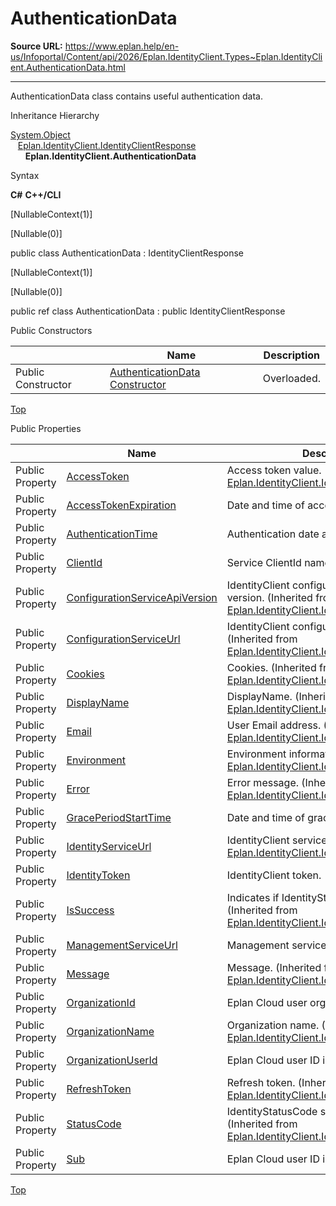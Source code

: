 # AuthenticationData

**Source URL:** https://www.eplan.help/en-us/Infoportal/Content/api/2026/Eplan.IdentityClient.Types~Eplan.IdentityClient.AuthenticationData.html

---

AuthenticationData class contains useful authentication data.

Inheritance Hierarchy

[System.Object](#)  
   [Eplan.IdentityClient.IdentityClientResponse](Eplan.IdentityClient.Types~Eplan.IdentityClient.IdentityClientResponse.html)  
      **Eplan.IdentityClient.AuthenticationData**

Syntax

**C#**
**C++/CLI**


[NullableContext(1)]

[Nullable(0)]

public class AuthenticationData : IdentityClientResponse

[NullableContext(1)]

[Nullable(0)]

public ref class AuthenticationData : public IdentityClientResponse

Public Constructors

|  | Name | Description |
| --- | --- | --- |
| Public Constructor | [AuthenticationData Constructor](Eplan.IdentityClient.Types~Eplan.IdentityClient.AuthenticationData~_ctor.html) | Overloaded. |

[Top](#top)

Public Properties

|  | Name | Description |
| --- | --- | --- |
| Public Property | [AccessToken](Eplan.IdentityClient.Types~Eplan.IdentityClient.IdentityClientResponse~AccessToken.html) | Access token value. (Inherited from [Eplan.IdentityClient.IdentityClientResponse](Eplan.IdentityClient.Types~Eplan.IdentityClient.IdentityClientResponse.html)) |
| Public Property | [AccessTokenExpiration](Eplan.IdentityClient.Types~Eplan.IdentityClient.AuthenticationData~AccessTokenExpiration.html) | Date and time of access token expiration. |
| Public Property | [AuthenticationTime](Eplan.IdentityClient.Types~Eplan.IdentityClient.AuthenticationData~AuthenticationTime.html) | Authentication date and time. |
| Public Property | [ClientId](Eplan.IdentityClient.Types~Eplan.IdentityClient.AuthenticationData~ClientId.html) | Service ClientId name. |
| Public Property | [ConfigurationServiceApiVersion](Eplan.IdentityClient.Types~Eplan.IdentityClient.IdentityClientResponse~ConfigurationServiceApiVersion.html) | IdentityClient configuration service API version. (Inherited from [Eplan.IdentityClient.IdentityClientResponse](Eplan.IdentityClient.Types~Eplan.IdentityClient.IdentityClientResponse.html)) |
| Public Property | [ConfigurationServiceUrl](Eplan.IdentityClient.Types~Eplan.IdentityClient.IdentityClientResponse~ConfigurationServiceUrl.html) | IdentityClient configuration service URL. (Inherited from [Eplan.IdentityClient.IdentityClientResponse](Eplan.IdentityClient.Types~Eplan.IdentityClient.IdentityClientResponse.html)) |
| Public Property | [Cookies](Eplan.IdentityClient.Types~Eplan.IdentityClient.IdentityClientResponse~Cookies.html) | Cookies. (Inherited from [Eplan.IdentityClient.IdentityClientResponse](Eplan.IdentityClient.Types~Eplan.IdentityClient.IdentityClientResponse.html)) |
| Public Property | [DisplayName](Eplan.IdentityClient.Types~Eplan.IdentityClient.IdentityClientResponse~DisplayName.html) | DisplayName. (Inherited from [Eplan.IdentityClient.IdentityClientResponse](Eplan.IdentityClient.Types~Eplan.IdentityClient.IdentityClientResponse.html)) |
| Public Property | [Email](Eplan.IdentityClient.Types~Eplan.IdentityClient.IdentityClientResponse~Email.html) | User Email address. (Inherited from [Eplan.IdentityClient.IdentityClientResponse](Eplan.IdentityClient.Types~Eplan.IdentityClient.IdentityClientResponse.html)) |
| Public Property | [Environment](Eplan.IdentityClient.Types~Eplan.IdentityClient.IdentityClientResponse~Environment.html) | Environment information. (Inherited from [Eplan.IdentityClient.IdentityClientResponse](Eplan.IdentityClient.Types~Eplan.IdentityClient.IdentityClientResponse.html)) |
| Public Property | [Error](Eplan.IdentityClient.Types~Eplan.IdentityClient.IdentityClientResponse~Error.html) | Error message. (Inherited from [Eplan.IdentityClient.IdentityClientResponse](Eplan.IdentityClient.Types~Eplan.IdentityClient.IdentityClientResponse.html)) |
| Public Property | [GracePeriodStartTime](Eplan.IdentityClient.Types~Eplan.IdentityClient.AuthenticationData~GracePeriodStartTime.html) | Date and time of grace period start. |
| Public Property | [IdentityServiceUrl](Eplan.IdentityClient.Types~Eplan.IdentityClient.IdentityClientResponse~IdentityServiceUrl.html) | IdentityClient service URL. (Inherited from [Eplan.IdentityClient.IdentityClientResponse](Eplan.IdentityClient.Types~Eplan.IdentityClient.IdentityClientResponse.html)) |
| Public Property | [IdentityToken](Eplan.IdentityClient.Types~Eplan.IdentityClient.AuthenticationData~IdentityToken.html) | IdentityClient token. |
| Public Property | [IsSuccess](Eplan.IdentityClient.Types~Eplan.IdentityClient.IdentityClientResponse~IsSuccess.html) | Indicates if IdentityStatusCode is success. (Inherited from [Eplan.IdentityClient.IdentityClientResponse](Eplan.IdentityClient.Types~Eplan.IdentityClient.IdentityClientResponse.html)) |
| Public Property | [ManagementServiceUrl](Eplan.IdentityClient.Types~Eplan.IdentityClient.AuthenticationData~ManagementServiceUrl.html) | Management service URL. |
| Public Property | [Message](Eplan.IdentityClient.Types~Eplan.IdentityClient.IdentityClientResponse~Message.html) | Message. (Inherited from [Eplan.IdentityClient.IdentityClientResponse](Eplan.IdentityClient.Types~Eplan.IdentityClient.IdentityClientResponse.html)) |
| Public Property | [OrganizationId](Eplan.IdentityClient.Types~Eplan.IdentityClient.AuthenticationData~OrganizationId.html) | Eplan Cloud user organization ID. |
| Public Property | [OrganizationName](Eplan.IdentityClient.Types~Eplan.IdentityClient.IdentityClientResponse~OrganizationName.html) | Organization name. (Inherited from [Eplan.IdentityClient.IdentityClientResponse](Eplan.IdentityClient.Types~Eplan.IdentityClient.IdentityClientResponse.html)) |
| Public Property | [OrganizationUserId](Eplan.IdentityClient.Types~Eplan.IdentityClient.AuthenticationData~OrganizationUserId.html) | Eplan Cloud user ID in the organization. |
| Public Property | [RefreshToken](Eplan.IdentityClient.Types~Eplan.IdentityClient.IdentityClientResponse~RefreshToken.html) | Refresh token. (Inherited from [Eplan.IdentityClient.IdentityClientResponse](Eplan.IdentityClient.Types~Eplan.IdentityClient.IdentityClientResponse.html)) |
| Public Property | [StatusCode](Eplan.IdentityClient.Types~Eplan.IdentityClient.IdentityClientResponse~StatusCode.html) | IdentityStatusCode success code. (Inherited from [Eplan.IdentityClient.IdentityClientResponse](Eplan.IdentityClient.Types~Eplan.IdentityClient.IdentityClientResponse.html)) |
| Public Property | [Sub](Eplan.IdentityClient.Types~Eplan.IdentityClient.AuthenticationData~Sub.html) | Eplan Cloud user ID in the IdentityService. |

[Top](#top)
